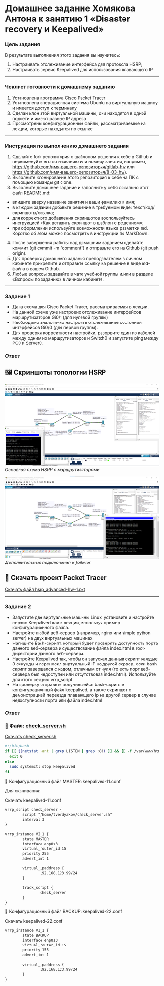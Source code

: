 # Домашнее задание Хомякова Антона к занятию 1 «Disaster recovery и Keepalived» 


### Цель задания

В результате выполнения этого задания вы научитесь:
1. Настраивать отслеживание интерфейса для протокола HSRP;
2. Настраивать сервис Keepalived для использования плавающего IP

-----

### Чеклист готовности к домашнему заданию

1. Установлена программа Cisco Packet Tracer
2. Установлена операционная система Ubuntu на виртуальную машину и имеется доступ к терминалу
3. Сделан клон этой виртуальной машины, они находятся в одной подсети и имеют разные IP адреса
4. Просмотрены конфигурационные файлы, рассматриваемые на лекции, которые находятся по ссылке

-----

### Инструкция по выполнению домашнего задания
1. Сделайте fork репозитория c шаблоном решения к себе в Github и переименуйте его по названию или номеру занятия, например, https://github.com/имя-вашего-репозитория/gitlab-hw или https://github.com/имя-вашего-репозитория/8-03-hw).
2. Выполните клонирование этого репозитория к себе на ПК с помощью команды git clone.
3. Выполните домашнее задание и заполните у себя локально этот файл README.md:
  - впишите вверху название занятия и ваши фамилию и имя;
  - в каждом задании добавьте решение в требуемом виде: текст/код/скриншоты/ссылка;
  - для корректного добавления скриншотов воспользуйтесь инструкцией «Как вставить скриншот в шаблон с решением»;
  - при оформлении используйте возможности языка разметки md. Коротко об этом можно посмотреть в инструкции по MarkDown.
4. После завершения работы над домашним заданием сделайте коммит (git commit -m "comment") и отправьте его на Github (git push origin).
5. Для проверки домашнего задания преподавателем в личном кабинете прикрепите и отправьте ссылку на решение в виде md-файла в вашем Github.
6. Любые вопросы задавайте в чате учебной группы и/или в разделе «Вопросы по заданию» в личном кабинете.

-----
### Задание 1
  - Дана схема для Cisco Packet Tracer, рассматриваемая в лекции.
  - На данной схеме уже настроено отслеживание интерфейсов маршрутизаторов Gi0/1 (для нулевой группы)
  - Необходимо аналогично настроить отслеживание состояния интерфейсов Gi0/0 (для первой группы).
  - Для проверки корректности настройки, разорвите один из кабелей между одним из маршрутизаторов и Switch0 и запустите ping между PC0 и Server0.

 ### *Ответ*

## 🖼️ Скриншоты топологии HSRP

![HSRP схема 1](images/hsrp_advanced-hw-1.png)  
*Основная схема HSRP с маршрутизаторами*

![HSRP схема 2](images/hsrp_advanced-hw-1_2.png)  
*Дополнительные подключения и failover*

## 📁 Скачать проект Packet Tracer

[Скачать файл hsrp_advanced-hw-1.pkt](./hsrp_advanced-hw-1.pkt)



-----
### Задание 2
  - Запустите две виртуальные машины Linux, установите и настройте сервис Keepalived как в лекции, используя пример конфигурационного файла.
  - Настройте любой веб-сервер (например, nginx или simple python server) на двух виртуальных машинах
  - Напишите Bash-скрипт, который будет проверять доступность порта данного веб-сервера и существование файла index.html в root-директории данного веб-сервера.
  - Настройте Keepalived так, чтобы он запускал данный скрипт каждые 3 секунды и переносил виртуальный IP на другой сервер, если bash-скрипт завершался с кодом, отличным от нуля (то есть порт веб-сервера был недоступен или отсутствовал index.html). Используйте для этого секцию vrrp_script
  - На проверку отправьте получившейся bash-скрипт и конфигурационный файл keepalived, а также скриншот с демонстрацией переезда плавающего ip на другой сервер в случае недоступности порта или файла index.html

 ### *Ответ*


### 🔹 Файл: [check_server.sh](task2/check_server.sh)

[Скачать check_server.sh](task2/check_server.sh)

```bash
#!/bin/bash
if [[ $(netstat -ant | grep LISTEN | grep :80) ]] && [[ -f /var/www/html/index.nginx-debian.html ]]; then
  exit 0
else
  sudo systemctl stop keepalived
fi
```

🔹 Конфигурационный файл MASTER: keepalived-11.conf

Для скачивания:

Скачать keepalived-11.conf


```
vrrp_script check_server {
        script "/home/tverdyakov/check_server.sh"
        interval 3
}

vrrp_instance VI_1 {
        state MASTER
        interface enp0s3
        virtual_router_id 15
        priority 255
        advert_int 1

        virtual_ipaddress {
                192.168.123.99/24
        }

        track_script {
                check_server
        }
}
```

🔹 Конфигурационный файл BACKUP: keepalived-22.conf

Скачать keepalived-22.conf


```
vrrp_instance VI_1 {
        state BACKUP
        interface enp0s3
        virtual_router_id 15
        priority 155
        advert_int 1

        virtual_ipaddress {
                192.168.123.99/24
        }
}
```